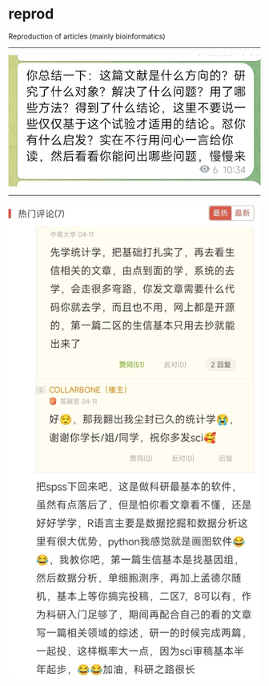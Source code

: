 # reprod
Reproduction of articles (mainly bioinformatics)

---

![How to read an article](res/prob.jpg)

---

![How to do bioinformatics](res/bioinfo.jpg)
